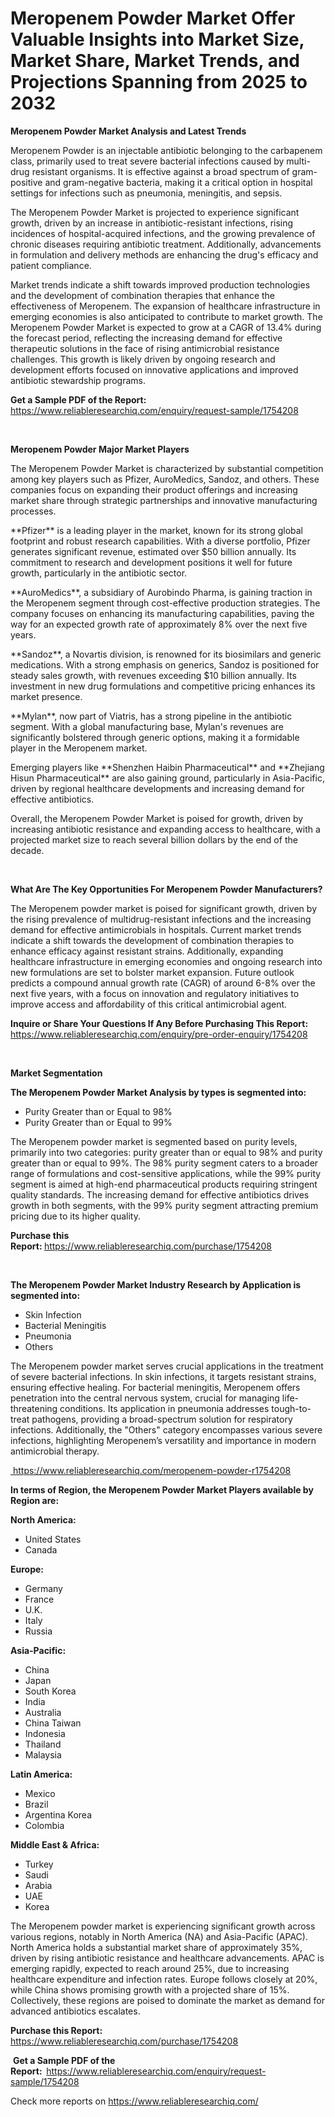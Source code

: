 <p><h1>Meropenem Powder Market Offer Valuable Insights into Market Size, Market Share, Market Trends, and Projections Spanning from 2025 to 2032</h1></p><p><strong>Meropenem Powder Market Analysis and Latest Trends</strong></p>
<p><p>Meropenem Powder is an injectable antibiotic belonging to the carbapenem class, primarily used to treat severe bacterial infections caused by multi-drug resistant organisms. It is effective against a broad spectrum of gram-positive and gram-negative bacteria, making it a critical option in hospital settings for infections such as pneumonia, meningitis, and sepsis.</p><p>The Meropenem Powder Market is projected to experience significant growth, driven by an increase in antibiotic-resistant infections, rising incidences of hospital-acquired infections, and the growing prevalence of chronic diseases requiring antibiotic treatment. Additionally, advancements in formulation and delivery methods are enhancing the drug's efficacy and patient compliance.</p><p>Market trends indicate a shift towards improved production technologies and the development of combination therapies that enhance the effectiveness of Meropenem. The expansion of healthcare infrastructure in emerging economies is also anticipated to contribute to market growth. The Meropenem Powder Market is expected to grow at a CAGR of 13.4% during the forecast period, reflecting the increasing demand for effective therapeutic solutions in the face of rising antimicrobial resistance challenges. This growth is likely driven by ongoing research and development efforts focused on innovative applications and improved antibiotic stewardship programs.</p></p>
<p><strong>Get a Sample PDF of the Report:&nbsp;</strong> <a href="https://www.reliableresearchiq.com/enquiry/request-sample/1754208?utm_campaign=2730&utm_medium=2&utm_source=Github&utm_content=ia&utm_term=08032025&utm_id=meropenem-powder">https://www.reliableresearchiq.com/enquiry/request-sample/1754208</a></p>
<p>&nbsp;</p>
<p><strong>Meropenem Powder Major Market Players</strong></p>
<p><p>The Meropenem Powder Market is characterized by substantial competition among key players such as Pfizer, AuroMedics, Sandoz, and others. These companies focus on expanding their product offerings and increasing market share through strategic partnerships and innovative manufacturing processes.</p><p>**Pfizer** is a leading player in the market, known for its strong global footprint and robust research capabilities. With a diverse portfolio, Pfizer generates significant revenue, estimated over $50 billion annually. Its commitment to research and development positions it well for future growth, particularly in the antibiotic sector.</p><p>**AuroMedics**, a subsidiary of Aurobindo Pharma, is gaining traction in the Meropenem segment through cost-effective production strategies. The company focuses on enhancing its manufacturing capabilities, paving the way for an expected growth rate of approximately 8% over the next five years. </p><p>**Sandoz**, a Novartis division, is renowned for its biosimilars and generic medications. With a strong emphasis on generics, Sandoz is positioned for steady sales growth, with revenues exceeding $10 billion annually. Its investment in new drug formulations and competitive pricing enhances its market presence.</p><p>**Mylan**, now part of Viatris, has a strong pipeline in the antibiotic segment. With a global manufacturing base, Mylan's revenues are significantly bolstered through generic options, making it a formidable player in the Meropenem market.</p><p>Emerging players like **Shenzhen Haibin Pharmaceutical** and **Zhejiang Hisun Pharmaceutical** are also gaining ground, particularly in Asia-Pacific, driven by regional healthcare developments and increasing demand for effective antibiotics.</p><p>Overall, the Meropenem Powder Market is poised for growth, driven by increasing antibiotic resistance and expanding access to healthcare, with a projected market size to reach several billion dollars by the end of the decade.</p></p>
<p>&nbsp;</p>
<p><strong>What Are The Key Opportunities For Meropenem Powder Manufacturers?</strong></p>
<p><p>The Meropenem powder market is poised for significant growth, driven by the rising prevalence of multidrug-resistant infections and the increasing demand for effective antimicrobials in hospitals. Current market trends indicate a shift towards the development of combination therapies to enhance efficacy against resistant strains. Additionally, expanding healthcare infrastructure in emerging economies and ongoing research into new formulations are set to bolster market expansion. Future outlook predicts a compound annual growth rate (CAGR) of around 6-8% over the next five years, with a focus on innovation and regulatory initiatives to improve access and affordability of this critical antimicrobial agent.</p></p>
<p><strong>Inquire or Share Your Questions If Any Before Purchasing This Report:</strong> <a href="https://www.reliableresearchiq.com/enquiry/pre-order-enquiry/1754208?utm_campaign=2730&utm_medium=2&utm_source=Github&utm_content=ia&utm_term=08032025&utm_id=meropenem-powder">https://www.reliableresearchiq.com/enquiry/pre-order-enquiry/1754208</a></p>
<p>&nbsp;</p>
<p><strong>Market Segmentation</strong></p>
<p><strong>The Meropenem Powder Market Analysis by types is segmented into:</strong></p>
<p><ul><li>Purity Greater than or Equal to 98%</li><li>Purity Greater than or Equal to 99%</li></ul></p>
<p><p>The Meropenem powder market is segmented based on purity levels, primarily into two categories: purity greater than or equal to 98% and purity greater than or equal to 99%. The 98% purity segment caters to a broader range of formulations and cost-sensitive applications, while the 99% purity segment is aimed at high-end pharmaceutical products requiring stringent quality standards. The increasing demand for effective antibiotics drives growth in both segments, with the 99% purity segment attracting premium pricing due to its higher quality.</p></p>
<p><strong>Purchase this Report:&nbsp;</strong><a href="https://www.reliableresearchiq.com/purchase/1754208?utm_campaign=2730&utm_medium=2&utm_source=Github&utm_content=ia&utm_term=08032025&utm_id=meropenem-powder">https://www.reliableresearchiq.com/purchase/1754208</a></p>
<p>&nbsp;</p>
<p><strong>The Meropenem Powder Market Industry Research by Application is segmented into:</strong></p>
<p><ul><li>Skin Infection</li><li>Bacterial Meningitis</li><li>Pneumonia</li><li>Others</li></ul></p>
<p><p>The Meropenem powder market serves crucial applications in the treatment of severe bacterial infections. In skin infections, it targets resistant strains, ensuring effective healing. For bacterial meningitis, Meropenem offers penetration into the central nervous system, crucial for managing life-threatening conditions. Its application in pneumonia addresses tough-to-treat pathogens, providing a broad-spectrum solution for respiratory infections. Additionally, the "Others" category encompasses various severe infections, highlighting Meropenem’s versatility and importance in modern antimicrobial therapy.</p></p>
<p><a href="https://www.reliableresearchiq.com/meropenem-powder-r1754208?utm_campaign=2730&utm_medium=2&utm_source=Github&utm_content=ia&utm_term=08032025&utm_id=meropenem-powder">&nbsp;https://www.reliableresearchiq.com/meropenem-powder-r1754208</a></p>
<p><strong>In terms of Region, the Meropenem Powder Market Players available by Region are:</strong></p>
<p>
    <p> <strong> North America: </strong>
        <ul>
            <li>United States</li>
            <li>Canada</li>
        </ul>
        </p> 
    <p> <strong> Europe: </strong>
        <ul>
            <li>Germany</li>
            <li>France</li>
            <li>U.K.</li>
            <li>Italy</li>
            <li>Russia</li>
        </ul>
        </p> 
    <p> <strong> Asia-Pacific: </strong>
        <ul>
            <li>China</li>
            <li>Japan</li>
            <li>South Korea</li>
            <li>India</li>
            <li>Australia</li>
            <li>China Taiwan</li>
            <li>Indonesia</li>
            <li>Thailand</li>
            <li>Malaysia</li>
        </ul>
        </p> 
    <p> <strong> Latin America: </strong>
        <ul>
            <li>Mexico</li>
            <li>Brazil</li>
            <li>Argentina Korea</li>
            <li>Colombia</li>
        </ul>
        </p> 
    <p> <strong> Middle East & Africa: </strong>
        <ul>
            <li>Turkey</li>
            <li>Saudi</li>
            <li>Arabia</li>
            <li>UAE</li>
            <li>Korea</li>
        </ul>
    </p>
    </p>
<p><p>The Meropenem powder market is experiencing significant growth across various regions, notably in North America (NA) and Asia-Pacific (APAC). North America holds a substantial market share of approximately 35%, driven by rising antibiotic resistance and healthcare advancements. APAC is emerging rapidly, expected to reach around 25%, due to increasing healthcare expenditure and infection rates. Europe follows closely at 20%, while China shows promising growth with a projected share of 15%. Collectively, these regions are poised to dominate the market as demand for advanced antibiotics escalates.</p></p>
<p><strong>Purchase this Report: </strong><a href="https://www.reliableresearchiq.com/purchase/1754208?utm_campaign=2730&utm_medium=2&utm_source=Github&utm_content=ia&utm_term=08032025&utm_id=meropenem-powder">https://www.reliableresearchiq.com/purchase/1754208</a></p>
<p>&nbsp;<strong>Get a Sample PDF of the Report:&nbsp;&nbsp;</strong><a href="https://www.reliableresearchiq.com/enquiry/request-sample/1754208?utm_campaign=2730&utm_medium=2&utm_source=Github&utm_content=ia&utm_term=08032025&utm_id=meropenem-powder">https://www.reliableresearchiq.com/enquiry/request-sample/1754208</a></p>
<p><strong></strong></p>
<p>Check more reports on <a href="https://www.reliableresearchiq.com/?utm_campaign=2730&utm_medium=2&utm_source=Github&utm_content=ia&utm_term=08032025&utm_id=meropenem-powder">https://www.reliableresearchiq.com/</a></p>